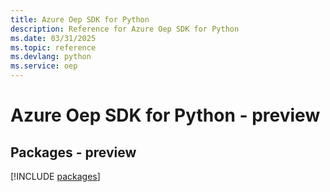 ```yaml
---
title: Azure Oep SDK for Python
description: Reference for Azure Oep SDK for Python
ms.date: 03/31/2025
ms.topic: reference
ms.devlang: python
ms.service: oep
---
```

# Azure Oep SDK for Python - preview
## Packages - preview
[!INCLUDE [packages](oep-index.md)]